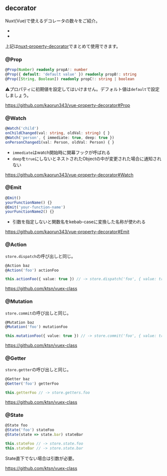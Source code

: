 decorator
---------

Nuxt(Vue)で使えるデコレータの数々をご紹介。

* [vue-property-decorator]: https://github.com/kaorun343/vue-property-decorator
* [vuex-class]: https://github.com/ktsn/vuex-class

上記は[nuxt-property-decorator](https://github.com/nuxt-community/nuxt-property-decorator)でまとめて使用できます。


### @Prop

```ts
@Prop(Number) readonly propA!: number
@Prop({ default: 'default value' }) readonly propB!: string
@Prop([String, Boolean]) readonly propC!: string | boolean
```

⚠️プロパティに初期値を設定してはいけません。デフォルト値は`default`で設定しましょう。

https://github.com/kaorun343/vue-property-decorator#Prop


### @Watch

```ts
@Watch('child')
onChildChanged(val: string, oldVal: string) { }
@Watch('person', { immediate: true, deep: true })
onPersonChanged1(val: Person, oldVal: Person) { }
```

* `immediate`はwatch開始時に開幕フックが呼ばれる
* `deep`を`true`にしないとネストされたObjectの中が変更された場合に通知されない

https://github.com/kaorun343/vue-property-decorator#Watch


### @Emit

```ts
@Emit()
yourFunctionName() {}
@Emit('your-function-name')
yourFunctionName2() {}
```

* 引数を指定しないと関数名をkebab-caseに変換した名称が使われる

https://github.com/kaorun343/vue-property-decorator#Emit


### @Action

`store.dispatch`の呼び出しと同じ。

```ts
@Action baz
@Action('foo') actionFoo

this.actionFoo({ value: true }) // -> store.dispatch('foo', { value: true })
```

https://github.com/ktsn/vuex-class


### @Mutation

`store.commit`の呼び出しと同じ。

```ts
@Mutation baz
@Mutation('foo') mutationFoo

this.mutationFoo({ value: true }) // -> store.commit('foo', { value: true })
```

https://github.com/ktsn/vuex-class


### @Getter

`store.getter`の呼び出しと同じ。

```ts
@Getter baz
@Getter('foo') getterFoo

this.getterFoo // -> store.getters.foo
```

https://github.com/ktsn/vuex-class


### @State

```ts
@State foo
@State('foo') stateFoo
@State(state => state.bar) stateBar

this.stateFoo // -> store.state.foo
this.stateBar // -> store.state.bar
```

State直下でない場合は引数が必要。

https://github.com/ktsn/vuex-class

